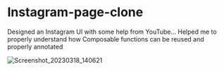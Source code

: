 # Instagram-page-clone
Designed an Instagram UI with some help from YouTube... Helped me to properly understand how Composable functions can be reused and properly annotated

![Screenshot_20230318_140621](https://user-images.githubusercontent.com/62471882/226108266-06499a70-c0b2-4e3a-827f-9f590076fc43.png)
